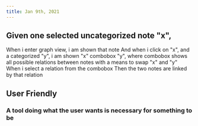 ```yaml
---
title: Jan 9th, 2021
---
```


## Given one selected uncategorized note "x",
When i enter graph view, i am shown that note
And when i click on "x", and a categorized "y", i am shown
"x" combobox "y", where combobox shows all possible relations between notes
with a means to swap "x" and "y"
When i select a relation from the combobox
Then the two notes are linked by that relation
## User Friendly
### A tool doing what the user wants is necessary for something to be
